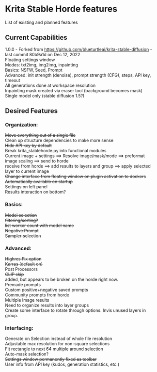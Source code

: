 # Krita Stable Horde features
List of existing and planned features  
## Current Capabilities
1.0.0 - Forked from https://github.com/blueturtleai/krita-stable-diffusion - last commit 80b9a1d on Dec 12, 2022  
    Floating settings window  
        Modes: txt2img, img2img, inpainting  
        Basics: NSFW, Seed, Prompt  
        Advanced: init strength (denoise), prompt strength (CFG), steps, API key, timeout  
    All generations done at workspace resolution  
    Inpainting mask created via eraser tool (background becomes mask)  
    Single model only (stable diffusion 1.5?)  
## Desired Features
### Organization:
~~Move everything out of a single file~~  
Clean up structure dependencies to make more sense  
~~Hide API key by default~~  
Break krita_stablehorde.py into functional modules  
    Current image + settings ==> Resolve image/mask/mode ==> preformat image scaling ==> send to horde  
    receive from horde ==> add results to layers and group ==> apply selected layer to current image  
~~Change interface from floating window on plugin activation to dockers~~  
    ~~Automatically available on startup~~  
    ~~Settings on left panel~~  
    Results interaction on bottom?  
### Basics:
~~Model selection~~  
    ~~filtering/sorting?~~  
    ~~list worker count with model name~~  
~~Negative Prompt~~  
~~Sampler selection~~  
### Advanced:
~~Highres Fix option~~  
~~Karras (default on)~~  
Post Processors  
~~CLIP skip~~  
    added, but appears to be broken on the horde right now.  
Premade prompts  
    Custom positive+negative saved prompts  
    Community prompts from horde  
Multiple Image results  
    Need to organize results into layer groups  
    Create some interface to rotate through options. Invis unused layers in group.  
### Interfacing:
Generate on Selection instead of whole file resolution  
    Adjustable max resolution for non-square selections  
    Fit rectangle to next 64 multiple around selection  
    Auto-mask selection?  
~~Settings window permanently fixed as toolbar~~  
User info from API key (kudos, generation statistics, etc.)  
